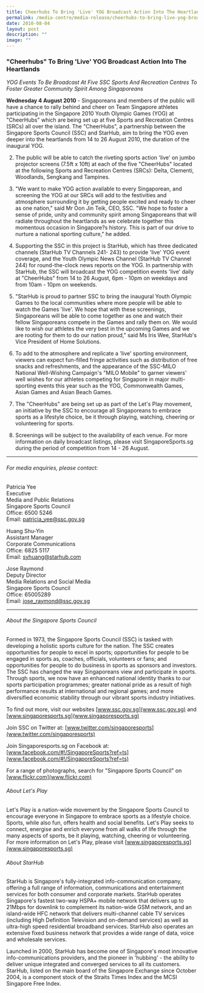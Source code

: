 ```yaml
---
title: Cheerhubs To Bring 'Live' YOG Broadcast Action Into The Heartlands
permalink: /media-centre/media-release/cheerhubs-to-bring-live-yog-broadcast-action-into-the-heartlands/
date: 2010-08-04
layout: post
description: ""
image: ""
---
```

### **"Cheerhubs" To Bring 'Live' YOG Broadcast Action Into The Heartlands**

_YOG Events To Be Broadcast At Five SSC Sports And Recreation Centres To Foster Greater Community Spirit Among Singaporeans_

**Wednesday 4 August 2010** - Singaporeans and members of the public will have a chance to rally behind and cheer on Team Singapore athletes participating in the Singapore 2010 Youth Olympic Games (YOG) at "CheerHubs" which are being set up at five Sports and Recreation Centres (SRCs) all over the island. The "CheerHubs", a partnership between the Singapore Sports Council (SSC) and StarHub, aim to bring the YOG even deeper into the heartlands from 14 to 26 August 2010, the duration of the inaugural YOG.

2. The public will be able to catch the riveting sports action 'live' on jumbo projector screens (7.5ft x 10ft) at each of the five "CheerHubs" located at the following Sports and Recreation Centres (SRCs): Delta, Clementi, Woodlands, Sengkang and Tampines.

3. "We want to make YOG action available to every Singaporean, and screening the YOG at our SRCs will add to the festivities and atmosphere surrounding it by getting people excited and ready to cheer as one nation," said Mr Oon Jin Teik, CEO, SSC. "We hope to foster a sense of pride, unity and community spirit among Singaporeans that will radiate throughout the heartlands as we celebrate together this momentous occasion in Singapore?s history. This is part of our drive to nurture a national sporting culture," he added.

4. Supporting the SSC in this project is StarHub, which has three dedicated channels (StarHub TV Channels 241- 243) to provide 'live' YOG event coverage, and the Youth Olympic News Channel (StarHub TV Channel 244) for round-the-clock news reports on the YOG. In partnership with StarHub, the SSC will broadcast the YOG competition events 'live' daily at "CheerHubs" from 14 to 26 August, 6pm - 10pm on weekdays and from 10am - 10pm on weekends.

5. "StarHub is proud to partner SSC to bring the inaugural Youth Olympic Games to the local communities where more people will be able to watch the Games 'live'. We hope that with these screenings, Singaporeans will be able to come together as one and watch their fellow Singaporeans compete in the Games and rally them on. We would like to wish our athletes the very best in the upcoming Games and we are rooting for them to do our nation proud," said Ms Iris Wee, StarHub's Vice President of Home Solutions.

6. To add to the atmosphere and replicate a 'live' sporting environment, viewers can expect fun-filled fringe activities such as distribution of free snacks and refreshments, and the appearance of the SSC-MILO National Well-Wishing Campaign's "MILO Mobile" to garner viewers' well wishes for our athletes competing for Singapore in major multi-sporting events this year such as the YOG, Commonwealth Games, Asian Games and Asian Beach Games.

7. The "CheerHubs" are being set up as part of the Let's Play movement, an initiative by the SSC to encourage all Singaporeans to embrace sports as a lifestyle choice, be it through playing, watching, cheering or volunteering for sports.

8. Screenings will be subject to the availability of each venue. For more information on daily broadcast listings, please visit SingaporeSports.sg during the period of competition from 14 - 26 August.

---

###### For media enquiries, please contact:

Patricia Yee<br>
Executive<br>
Media and Public Relations<br>
Singapore Sports Council<br>
Office: 6500 5246<br>
Email: [patricia_yee@ssc.gov.sg](patricia_yee@ssc.gov.sg)

Huang Shu-Yin<br>
Assistant Manager<br>
Corporate Communications<br>
Office: 6825 5117<br>
Email: [syhuang@starhub.com](syhuang@starhub.com)

Jose Raymond<br>
Deputy Director<br>
Media Relations and Social Media<br>
Singapore Sports Council<br>
Office: 65005289<br>
Email: [jose_raymond@ssc.gov.sg](jose_raymond@ssc.gov.sg)

---

###### About the Singapore Sports Council
Formed in 1973, the Singapore Sports Council (SSC) is tasked with developing a holistic sports culture for the nation. The SSC creates opportunities for people to excel in sports; opportunities for people to be engaged in sports as, coaches, officials, volunteers or fans; and opportunities for people to do business in sports as sponsors and investors. The SSC has changed the way Singaporeans view and participate in sports. Through sports, we now have an enhanced national identity thanks to our sports participation programmes; greater national pride as a result of high performance results at international and regional games; and more diversified economic stability through our vibrant sports industry initiatives.

To find out more, visit our websites [www.ssc.gov.sg](www.ssc.gov.sg) and [www.singaporesports.sg](www.singaporesports.sg)

Join SSC on Twitter at: [www.twitter.com/singaporesports](www.twitter.com/singaporesports)

Join Singaporesports.sg on Facebook at: [www.facebook.com/#!/SingaporeSports?ref=ts](www.facebook.com/#!/SingaporeSports?ref=ts)

For a range of photographs, search for "Singapore Sports Council" on [www.flickr.com](www.flickr.com)

###### About Let's Play
Let's Play is a nation-wide movement by the Singapore Sports Council to encourage everyone in Singapore to embrace sports as a lifestyle choice. Sports, while also fun, offers health and social benefits. Let's Play seeks to connect, energise and enrich everyone from all walks of life through the many aspects of sports, be it playing, watching, cheering or volunteering. For more information on Let's Play, please visit [www.singaporesports.sg](www.singaporesports.sg)

###### About StarHub
StarHub is Singapore's fully-integrated info-communication company, offering a full range of information, communications and entertainment services for both consumer and corporate markets. StarHub operates Singapore's fastest two-way HSPA+ mobile network that delivers up to 21Mbps for downlink to complement its nation-wide GSM network, and an island-wide HFC network that delivers multi-channel cable TV services (including High Definition Television and on-demand services) as well as ultra-high speed residential broadband services. StarHub also operates an extensive fixed business network that provides a wide range of data, voice and wholesale services.

Launched in 2000, StarHub has become one of Singapore's most innovative info-communications providers, and the pioneer in 'hubbing' - the ability to deliver unique integrated and converged services to all its customers. StarHub, listed on the main board of the Singapore Exchange since October 2004, is a component stock of the Straits Times Index and the MCSI Singapore Free Index.